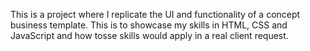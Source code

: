This is a project where I replicate the UI and functionality of a concept business template. This is to showcase my skills in HTML, CSS and JavaScript and how tosse skills would apply in a real client request.
